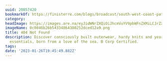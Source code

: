 ```yaml
---
uuid: 20057420
bookmarkOf: https://finisterre.com/blogs/broadcast/south-west-coast-path-photographer-of-the-year-2020
category: 
headImage: https://images.are.na/eyJidWNrZXQiOiJhcmVuYV9pbWFnZXMiLCJrZXkiOiIyMDA1NzQyMC9vcmlnaW5hbF8wYzAwNDZiMjZiNTQzMzQ4NjQzODAyNTJkY2VkMTJhOS5wbmciLCJlZGl0cyI6eyJyZXNpemUiOnsid2lkdGgiOjEyMDAsImhlaWdodCI6MTIwMCwiZml0IjoiaW5zaWRlIiwid2l0aG91dEVubGFyZ2VtZW50Ijp0cnVlfSwid2VicCI6eyJxdWFsaXR5Ijo5MH0sImpwZWciOnsicXVhbGl0eSI6OTB9LCJyb3RhdGUiOm51bGx9fQ==?bc=0
imageName: 0c0046b26b54334864380252dced12a9.png
title: 404 Not Found
description: Discover consciously built outerwear, hardy knits and year-round adventure
  essentials, born from a love of the sea. B Corp Certified.
tags: 
date: '2023-01-26T19:45:49.882Z'
---
```

